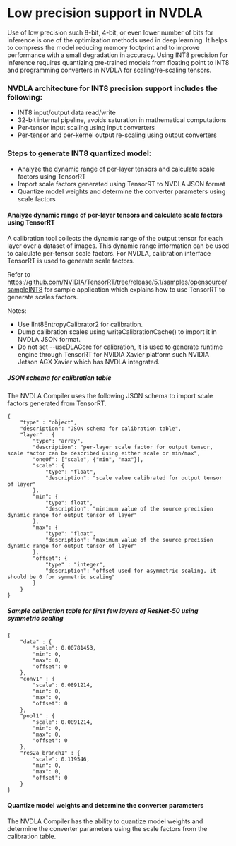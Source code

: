 # Low precision support in NVDLA

Use of low precision such 8-bit, 4-bit, or even lower number of bits for inference is one of the optimization methods used in deep learning. It helps to compress the model reducing memory footprint and to improve performance with a small degradation in accuracy. Using INT8 precision for inference requires quantizing pre-trained models from floating point to INT8 and programming converters in NVDLA for scaling/re-scaling tensors.

### NVDLA architecture for INT8 precision support includes the following:
-	INT8 input/output data read/write
-	32-bit internal pipeline, avoids saturation in mathematical computations
-	Per-tensor input scaling using input converters
-	Per-tensor and per-kernel output re-scaling using output converters

### Steps to generate INT8 quantized model:
-	Analyze the dynamic range of per-layer tensors and calculate scale factors using TensorRT
-	Import scale factors generated using TensorRT to NVDLA JSON format
-	Quantize model weights and determine the converter parameters using scale factors

#### Analyze dynamic range of per-layer tensors and calculate scale factors using TensorRT
A calibration tool collects the dynamic range of the output tensor for each layer over a dataset of images. This dynamic range information can be used to calculate per-tensor scale factors. For NVDLA, calibration interface TensorRT is used to generate scale factors.

Refer to https://github.com/NVIDIA/TensorRT/tree/release/5.1/samples/opensource/sampleINT8 for sample application which explains how to use TensorRT to generate scales factors.

Notes:
-	Use IInt8EntropyCalibrator2 for calibration.
-	Dump calibration scales using writeCalibrationCache() to import it in NVDLA JSON format.
-	Do not set --useDLACore for calibration, it is used to generate runtime engine through TensorRT for NVIDIA Xavier platform such NVIDIA Jetson AGX Xavier which has NVDLA integrated.

##### JSON schema for calibration table

The NVDLA Compiler uses the following JSON schema to import scale factors generated from TensorRT.

```
{
    "type" : "object",
    "description": "JSON schema for calibration table",
    "layer" : {
        "type": "array",
        "description": "per-layer scale factor for output tensor, scale factor can be described using either scale or min/max",
        "oneOf": ["scale", {"min", "max"}],
        "scale": {
            "type": "float",
            "description": "scale value calibrated for output tensor of layer"
        },
        "min": {
            "type": float",
            "description": "minimum value of the source precision dynamic range for output tensor of layer"
        },
        "max": {
            "type": "float",
            "description": "maximum value of the source precision dynamic range for output tensor of layer"
        },
        "offset": {
            "type" : "integer",
            "description": "offset used for asymmetric scaling, it should be 0 for symmetric scaling"
        }
    }
}
```

##### Sample calibration table for first few layers of ResNet-50 using symmetric scaling

```
{
	"data" : {
		"scale": 0.00781453,
		"min": 0,
		"max": 0,
		"offset": 0
	},
	"conv1" : {
		"scale": 0.0891214,
		"min": 0,
		"max": 0,
		"offset": 0
	},
	"pool1" : {
		"scale": 0.0891214,
		"min": 0,
		"max": 0,
		"offset": 0
	},
	"res2a_branch1" : {
		"scale": 0.119546,
		"min": 0,
		"max": 0,
		"offset": 0
	}
}
```

#### Quantize model weights and determine the converter parameters

The NVDLA Compiler has the ability to quantize model weights and determine the converter parameters using the scale factors from the calibration table.
